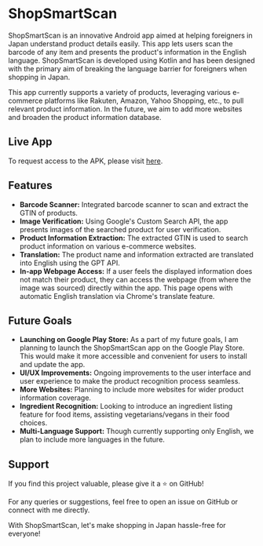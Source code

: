 # ShopSmartScan

ShopSmartScan is an innovative Android app aimed at helping foreigners in Japan understand product details easily. This app lets users scan the barcode of any item and presents the product's information in the English language. ShopSmartScan is developed using Kotlin and has been designed with the primary aim of breaking the language barrier for foreigners when shopping in Japan.

This app currently supports a variety of products, leveraging various e-commerce platforms like Rakuten, Amazon, Yahoo Shopping, etc., to pull relevant product information. In the future, we aim to add more websites and broaden the product information database. 

## Live App

To request access to the APK, please visit [here](https://forms.gle/7SBBhRYQHER1F5wS6).

## Features

- **Barcode Scanner:** Integrated barcode scanner to scan and extract the GTIN of products.
- **Image Verification:** Using Google's Custom Search API, the app presents images of the searched product for user verification.
- **Product Information Extraction:** The extracted GTIN is used to search product information on various e-commerce websites.
- **Translation:** The product name and information extracted are translated into English using the GPT API.
- **In-app Webpage Access:** If a user feels the displayed information does not match their product, they can access the webpage (from where the image was sourced) directly within the app. This page opens with automatic English translation via Chrome's translate feature.

## Future Goals

- **Launching on Google Play Store:** As a part of my future goals, I am planning to launch the ShopSmartScan app on the Google Play Store. This would make it more accessible and convenient for users to install and update the app.
- **UI/UX Improvements:** Ongoing improvements to the user interface and user experience to make the product recognition process seamless.
- **More Websites:** Planning to include more websites for wider product information coverage.
- **Ingredient Recognition:** Looking to introduce an ingredient listing feature for food items, assisting vegetarians/vegans in their food choices.
- **Multi-Language Support:** Though currently supporting only English, we plan to include more languages in the future.

## Support

If you find this project valuable, please give it a ⭐ on GitHub!

For any queries or suggestions, feel free to open an issue on GitHub or connect with me directly.

With ShopSmartScan, let's make shopping in Japan hassle-free for everyone!
